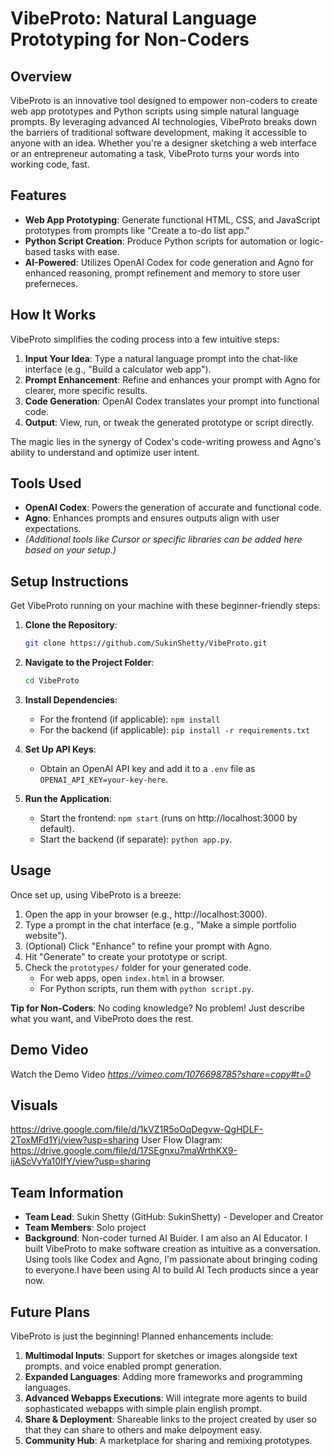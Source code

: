 # VibeProto: Natural Language Prototyping for Non-Coders

## Overview

VibeProto is an innovative tool designed to empower non-coders to create web app prototypes and Python scripts using simple natural language prompts. By leveraging advanced AI technologies, VibeProto breaks down the barriers of traditional software development, making it accessible to anyone with an idea. Whether you're a designer sketching a web interface or an entrepreneur automating a task, VibeProto turns your words into working code, fast.

## Features

- **Web App Prototyping**: Generate functional HTML, CSS, and JavaScript prototypes from prompts like "Create a to-do list app."
- **Python Script Creation**: Produce Python scripts for automation or logic-based tasks with ease.
- **AI-Powered**: Utilizes OpenAI Codex for code generation and Agno for enhanced reasoning, prompt refinement and memory to store user preferneces.

## How It Works

VibeProto simplifies the coding process into a few intuitive steps:

1. **Input Your Idea**: Type a natural language prompt into the chat-like interface (e.g., "Build a calculator web app").
2. **Prompt Enhancement**: Refine and enhances your prompt with Agno for clearer, more specific results.
3. **Code Generation**: OpenAI Codex translates your prompt into functional code.
4. **Output**: View, run, or tweak the generated prototype or script directly.

The magic lies in the synergy of Codex's code-writing prowess and Agno's ability to understand and optimize user intent.

## Tools Used

- **OpenAI Codex**: Powers the generation of accurate and functional code.
- **Agno**: Enhances prompts and ensures outputs align with user expectations.
- *(Additional tools like Cursor or specific libraries can be added here based on your setup.)*

## Setup Instructions

Get VibeProto running on your machine with these beginner-friendly steps:

1. **Clone the Repository**:
   ```bash
   git clone https://github.com/SukinShetty/VibeProto.git
   ```

2. **Navigate to the Project Folder**:
   ```bash
   cd VibeProto
   ```

3. **Install Dependencies**:
   - For the frontend (if applicable): `npm install`
   - For the backend (if applicable): `pip install -r requirements.txt`

4. **Set Up API Keys**:
   - Obtain an OpenAI API key and add it to a `.env` file as `OPENAI_API_KEY=your-key-here`.

5. **Run the Application**:
   - Start the frontend: `npm start` (runs on http://localhost:3000 by default).
   - Start the backend (if separate): `python app.py`.

## Usage

Once set up, using VibeProto is a breeze:

1. Open the app in your browser (e.g., http://localhost:3000).
2. Type a prompt in the chat interface (e.g., "Make a simple portfolio website").
3. (Optional) Click "Enhance" to refine your prompt with Agno.
4. Hit "Generate" to create your prototype or script.
5. Check the `prototypes/` folder for your generated code.
   - For web apps, open `index.html` in a browser.
   - For Python scripts, run them with `python script.py`.

**Tip for Non-Coders**: No coding knowledge? No problem! Just describe what you want, and VibeProto does the rest.

## Demo Video

Watch the Demo Video *https://vimeo.com/1076698785?share=copy#t=0*

## Visuals
https://drive.google.com/file/d/1kVZ1R5oOqDegvw-QgHDLF-2ToxMFd1Yj/view?usp=sharing
User Flow DIagram: https://drive.google.com/file/d/17SEgnxu7maWrthKX9-ijAScVvYa10IfY/view?usp=sharing


## Team Information

- **Team Lead**: Sukin Shetty (GitHub: SukinShetty) - Developer and Creator
- **Team Members**: Solo project
- **Background**: Non-coder turned AI Buider. I am also an AI Educator. I built VibeProto to make software creation as intuitive as a conversation. Using tools like Codex and Agno, I'm passionate about bringing coding to everyone.I have been using AI to build AI Tech products since a year now.

## Future Plans
VibeProto is just the beginning! Planned enhancements include:
1. **Multimodal Inputs**: Support for sketches or images alongside text prompts. and voice enabled prompt generation.
2. **Expanded Languages**: Adding more frameworks and programming languages.
3. **Advanced Webapps Executions**: Will integrate more agents to build sophasticated webapps with simple plain english prompt.
4. **Share & Deployment**: Shareable links to the project created by user so that they can share to others and make delpoyment easy.
5. **Community Hub**: A marketplace for sharing and remixing prototypes. 